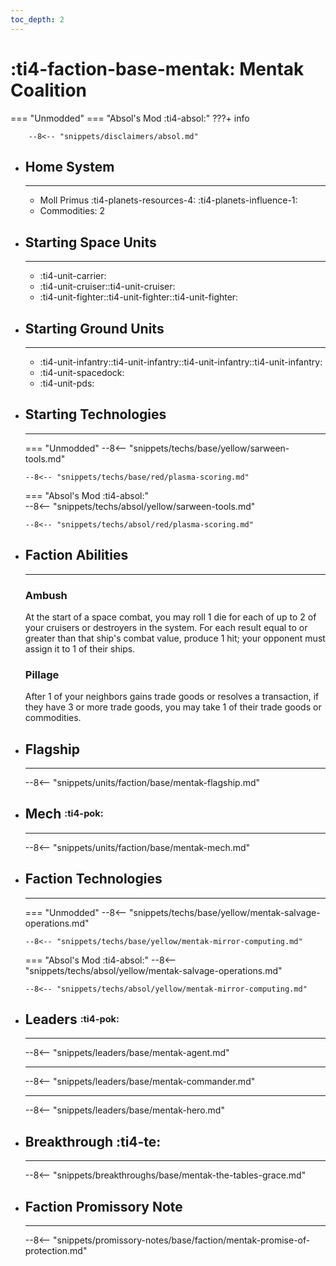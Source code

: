 ```yaml
---
toc_depth: 2
---
```


# :ti4-faction-base-mentak: Mentak Coalition
=== "Unmodded"
=== "Absol's Mod :ti4-absol:" 
    ???+ info

        --8<-- "snippets/disclaimers/absol.md"

<div class="grid cards" markdown>

-   ## __Home System__

    ---

    * Moll Primus :ti4-planets-resources-4: :ti4-planets-influence-1:
    * Commodities: 2

</div>

<div class="grid cards" markdown>

-   ## __Starting Space Units__

    ---

    * :ti4-unit-carrier:
    * :ti4-unit-cruiser::ti4-unit-cruiser:
    * :ti4-unit-fighter::ti4-unit-fighter::ti4-unit-fighter:

-   ## __Starting Ground Units__

    ---

    * :ti4-unit-infantry::ti4-unit-infantry::ti4-unit-infantry::ti4-unit-infantry:
    * :ti4-unit-spacedock:
    * :ti4-unit-pds:

-   ## __Starting Technologies__

    ---
    === "Unmodded"
        --8<-- "snippets/techs/base/yellow/sarween-tools.md"

        --8<-- "snippets/techs/base/red/plasma-scoring.md"

    === "Absol's Mod :ti4-absol:"  
        --8<-- "snippets/techs/absol/yellow/sarween-tools.md"

        --8<-- "snippets/techs/absol/red/plasma-scoring.md"

-   ## __Faction Abilities__

    ---
    ### **Ambush**
    
    At the start of a space combat, you may roll 1 die for each of up to 2 of your cruisers or destroyers in the system. 
    For each result equal to or greater than that ship's combat value, produce 1 hit; your opponent must assign it to 1 of their ships.

    ### **Pillage**
    
    After 1 of your neighbors gains trade goods or resolves a transaction, if they have 3 or more trade goods, you may take 1 of their trade goods or commodities.

-   ## __Flagship__

    ---
    --8<-- "snippets/units/faction/base/mentak-flagship.md"

-   ## __Mech__ <sup><sub>:ti4-pok:</sub></sup>

    ---
    --8<-- "snippets/units/faction/base/mentak-mech.md"

-   ## __Faction Technologies__

    ---
    === "Unmodded"
        --8<-- "snippets/techs/base/yellow/mentak-salvage-operations.md"

        --8<-- "snippets/techs/base/yellow/mentak-mirror-computing.md"

    === "Absol's Mod :ti4-absol:"
        --8<-- "snippets/techs/absol/yellow/mentak-salvage-operations.md"

        --8<-- "snippets/techs/absol/yellow/mentak-mirror-computing.md"

-   ## __Leaders__ <sup><sub>:ti4-pok:</sub></sup>

    ---
    
    --8<-- "snippets/leaders/base/mentak-agent.md"

    ---

    --8<-- "snippets/leaders/base/mentak-commander.md"

    ---

    --8<-- "snippets/leaders/base/mentak-hero.md"

- ## __Breakthrough__ :ti4-te:

    ---
    --8<-- "snippets/breakthroughs/base/mentak-the-tables-grace.md"

-   ## __Faction Promissory Note__

    ---
    --8<-- "snippets/promissory-notes/base/faction/mentak-promise-of-protection.md"

</div>
